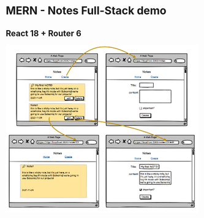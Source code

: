 # MERN - Notes Full-Stack demo

## React 18 + Router 6

<img src="./full_crud_preview.png" alt="notes">
